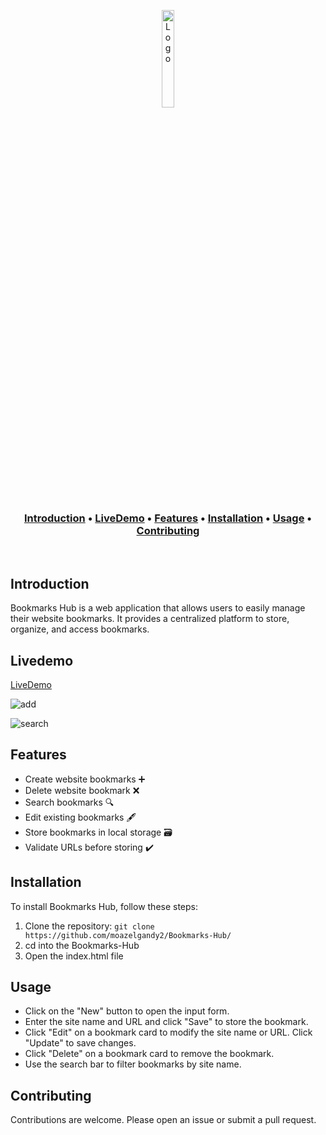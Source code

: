 <p align="center">
  <a href="https://github.com/moazelgandy2" target="_blank" rel="noopener">
    <img src="https://moazelgandy2.github.io/Bookmarks-Hub/bookmark-white.svg" width="20%" alt="Logo">
  </a>
</p>

<h3 align="center">
  <a href="#introduction">Introduction</a> •
  <a href="#livedemo">LiveDemo</a> •
  <a href="#features">Features</a> •
  <a href="#installation">Installation</a> •
  <a href="#installation">Usage</a> •
  <a href="#contributing">Contributing</a>
</h3>

<p>&nbsp;</p>

## Introduction

Bookmarks Hub is a web application that allows users to easily manage their website bookmarks. It provides a centralized platform to store, organize, and access bookmarks.

## Livedemo

[LiveDemo](https://moazelgandy2.github.io/Bookmarks-Hub/)

![add](https://github.com/moazelgandy2/Bookmarks-Hub/assets/56883008/6d4c533f-31e6-4312-b8b7-7837895f877a)

![search](https://github.com/moazelgandy2/Bookmarks-Hub/assets/56883008/958119a0-baea-4066-9c72-a73d1159563a)

## Features

- Create website bookmarks ➕
- Delete website bookmark ❌
- Search bookmarks 🔍
- Edit existing bookmarks 🖋️
- Store bookmarks in local storage 🗃️
- Validate URLs before storing ✔️

## Installation

To install Bookmarks Hub, follow these steps:

1. Clone the repository: `git clone https://github.com/moazelgandy2/Bookmarks-Hub/`
2. cd into the Bookmarks-Hub
3. Open the index.html file

## Usage

- Click on the "New" button to open the input form.
- Enter the site name and URL and click "Save" to store the bookmark.
- Click "Edit" on a bookmark card to modify the site name or URL. Click "Update" to save changes.
- Click "Delete" on a bookmark card to remove the bookmark.
- Use the search bar to filter bookmarks by site name.

## Contributing

Contributions are welcome. Please open an issue or submit a pull request.
